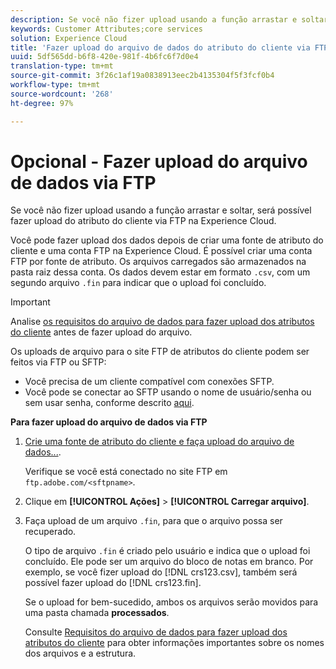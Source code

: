 ```yaml
---
description: Se você não fizer upload usando a função arrastar e soltar, será possível fazer upload do atributo do cliente via FTP na Experience Cloud.
keywords: Customer Attributes;core services
solution: Experience Cloud
title: 'Fazer upload do arquivo de dados do atributo do cliente via FTP '
uuid: 5df565dd-b6f8-420e-981f-4b6fc6f7d0e4
translation-type: tm+mt
source-git-commit: 3f26c1af19a0838913eec2b4135304f5f3fcf0b4
workflow-type: tm+mt
source-wordcount: '268'
ht-degree: 97%

---
```



# Opcional - Fazer upload do arquivo de dados via FTP

Se você não fizer upload usando a função arrastar e soltar, será possível fazer upload do atributo do cliente via FTP na Experience Cloud.

Você pode fazer upload dos dados depois de criar uma fonte de atributo do cliente e uma conta FTP na Experience Cloud. É possível criar uma conta FTP por fonte de atributo. Os arquivos carregados são armazenados na pasta raiz dessa conta. Os dados devem estar em formato `.csv`, com um segundo arquivo `.fin` para indicar que o upload foi concluído.

>[!IMPORTANT]
>
>Analise [os requisitos do arquivo de dados para fazer upload dos atributos do cliente](../attributes/crs-data-file.md#concept_DE908F362DF24172BFEF48E1797DAF19) antes de fazer upload do arquivo.

Os uploads de arquivo para o site FTP de atributos do cliente podem ser feitos via FTP ou SFTP:

* Você precisa de um cliente compatível com conexões SFTP.
* Você pode se conectar ao SFTP usando o nome de usuário/senha ou sem usar senha, conforme descrito [aqui](https://docs.adobe.com/help/pt-BR/analytics/export/ftp-and-sftp/secure-file-transfer-protocol/ftp-sftp-cert-auth.html).

**Para fazer upload do arquivo de dados via FTP**

1. [Crie uma fonte de atributo do cliente e faça upload do arquivo de dados...](../attributes/t-crs-usecase.md#task_BCC327B2A0EF4A1BBB2934013AB92B78).

   Verifique se você está conectado no site FTP em `ftp.adobe.com/<sftpname>`.

1. Clique em **[!UICONTROL Ações]** > **[!UICONTROL Carregar arquivo]**.

1. Faça upload de um arquivo `.fin`, para que o arquivo possa ser recuperado.

   O tipo de arquivo `.fin` é criado pelo usuário e indica que o upload foi concluído. Ele pode ser um arquivo do bloco de notas em branco. Por exemplo, se você fizer upload do [!DNL crs123.csv], também será possível fazer upload do [!DNL crs123.fin].

   Se o upload for bem-sucedido, ambos os arquivos serão movidos para uma pasta chamada **processados**.

   Consulte [Requisitos do arquivo de dados para fazer upload dos atributos do cliente](../attributes/crs-data-file.md#concept_DE908F362DF24172BFEF48E1797DAF19) para obter informações importantes sobre os nomes dos arquivos e a estrutura.
